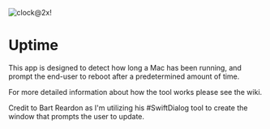 ![clock@2x](https://user-images.githubusercontent.com/105330539/168405362-c26032bd-19e2-4524-82ef-059793854e0a.png)!


# Uptime

This app is designed to detect how long a Mac has been running, and prompt the end-user to reboot after a predetermined amount of time. 

For more detailed information about how the tool works please see the wiki.

Credit to Bart Reardon as I'm utilizing his #SwiftDialog tool to create the window that prompts the user to update. 



